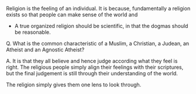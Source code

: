 Religion is the feeling of an individual. It is because, fundamentally a religion exists so that people can make sense of the world and 

- A true organized religion should be scientific, in that the dogmas should be reasonable.




Q. What is the common characteristic of a Muslim, a Christian, a Judean, an Atheist and an Agnostic Atheist?

A. It is that they all believe and hence judge according what they feel is right. The religious people simply align their feelings with their scriptures, but the final judgement is still through their understanding of the world.

The religion simply gives them one lens to look through.